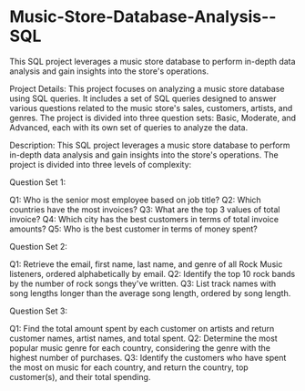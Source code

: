 # Music-Store-Database-Analysis--SQL
This SQL project leverages a music store database to perform in-depth data analysis and gain insights into the store's operations. 

Project Details:
This project focuses on analyzing a music store database using SQL queries. It includes a set of SQL queries designed to answer various questions related to the music store's sales, customers, artists, and genres. The project is divided into three question sets: Basic, Moderate, and Advanced, each with its own set of queries to analyze the data.

Description:
This SQL project leverages a music store database to perform in-depth data analysis and gain insights into the store's operations. The project is divided into three levels of complexity:

 Question Set 1:

Q1: Who is the senior most employee based on job title?
Q2: Which countries have the most invoices?
Q3: What are the top 3 values of total invoice?
Q4: Which city has the best customers in terms of total invoice amounts?
Q5: Who is the best customer in terms of money spent?

Question Set 2:

Q1: Retrieve the email, first name, last name, and genre of all Rock Music listeners, ordered alphabetically by email.
Q2: Identify the top 10 rock bands by the number of rock songs they've written.
Q3: List track names with song lengths longer than the average song length, ordered by song length.

Question Set 3:

Q1: Find the total amount spent by each customer on artists and return customer names, artist names, and total spent.
Q2: Determine the most popular music genre for each country, considering the genre with the highest number of purchases.
Q3: Identify the customers who have spent the most on music for each country, and return the country, top customer(s), and their total spending.

